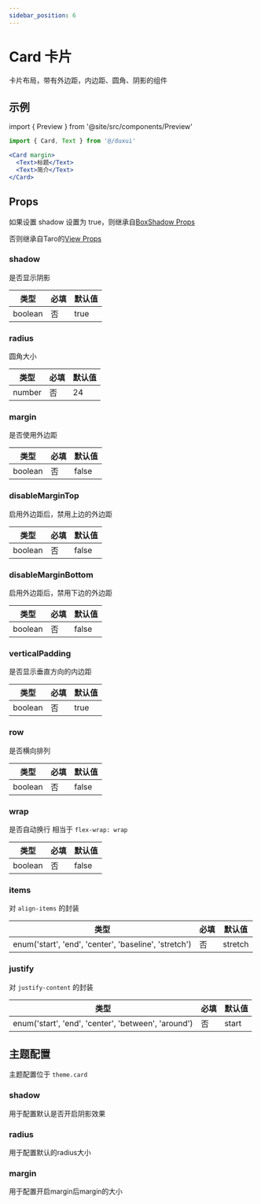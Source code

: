 ```yaml
---
sidebar_position: 6
---
```


# Card 卡片

卡片布局，带有外边距，内边距、圆角、阴影的组件

## 示例

import { Preview } from '@site/src/components/Preview'

<Preview name='Card' />

```jsx
import { Card, Text } from '@/duxui'

<Card margin>
  <Text>标题</Text>
  <Text>简介</Text>
</Card>
```

## Props

如果设置 shadow 设置为 true，则继承自[BoxShadow Props](../base/BoxShadow)

否则继承自Taro的[View Props](https://nervjs.github.io/taro-docs/docs/components/viewContainer/view#viewprops)

### shadow

是否显示阴影

| 类型 | 必填 | 默认值 |
| ---- | -------- | ------- |
| boolean | 否 | true |

### radius

圆角大小

| 类型 | 必填 | 默认值 |
| ---- | -------- | ------- |
| number | 否 | 24 |

### margin

是否使用外边距

| 类型 | 必填 | 默认值 |
| ---- | -------- | ------- |
| boolean | 否 | false |

### disableMarginTop

启用外边距后，禁用上边的外边距

| 类型 | 必填 | 默认值 |
| ---- | -------- | ------- |
| boolean | 否 | false |

### disableMarginBottom

启用外边距后，禁用下边的外边距

| 类型 | 必填 | 默认值 |
| ---- | -------- | ------- |
| boolean | 否 | false |

### verticalPadding

是否显示垂直方向的内边距

| 类型 | 必填 | 默认值 |
| ---- | -------- | ------- |
| boolean | 否 | true |

### row

是否横向排列

| 类型 | 必填 | 默认值 |
| ---- | -------- | ------- |
| boolean | 否 | false |

### wrap

是否自动换行 相当于 `flex-wrap: wrap`

| 类型 | 必填 | 默认值 |
| ---- | -------- | ------- |
| boolean | 否 | false |

### items

对 `align-items` 的封装

| 类型 | 必填 | 默认值 |
| ---- | -------- | ------- |
| enum('start', 'end', 'center', 'baseline', 'stretch') | 否 | stretch |

### justify

对 `justify-content` 的封装

| 类型 | 必填 | 默认值 |
| ---- | -------- | ------- |
| enum('start', 'end', 'center', 'between', 'around') | 否 | start |

## 主题配置

主题配置位于 `theme.card`

### shadow

用于配置默认是否开启阴影效果

### radius

用于配置默认的radius大小

### margin

用于配置开启margin后margin的大小